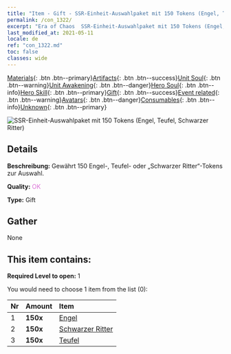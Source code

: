 ```yaml
---
title: "Item - Gift - SSR-Einheit-Auswahlpaket mit 150 Tokens (Engel, Teufel, Schwarzer Ritter)"
permalink: /con_1322/
excerpt: "Era of Chaos  SSR-Einheit-Auswahlpaket mit 150 Tokens (Engel, Teufel, Schwarzer Ritter)"
last_modified_at: 2021-05-11
locale: de
ref: "con_1322.md"
toc: false
classes: wide
---
```

 [Materials](/ItemsDE/){: .btn .btn--primary}[Artifacts](/ItemsDE/Artifacts/){: .btn .btn--success}[Unit Soul](/ItemsDE/UnitSoul/){: .btn .btn--warning}[Unit Awakening](/ItemsDE/UnitAwakening/){: .btn .btn--danger}[Hero Soul](/ItemsDE/HeroSoul/){: .btn .btn--info}[Hero Skill](/ItemsDE/HeroSkill/){: .btn .btn--primary}[Gift](/ItemsDE/Gift/){: .btn .btn--success}[Event related](/ItemsDE/Events/){: .btn .btn--warning}[Avatars](/ItemsDE/Avatars/){: .btn .btn--danger}[Consumables](/ItemsDE/Consumables/){: .btn .btn--info}[Unknown](/ItemsDE/Unknown/){: .btn .btn--primary}

 ![SSR-Einheit-Auswahlpaket mit 150 Tokens (Engel, Teufel, Schwarzer Ritter)](/images/t/i_907374.png)

## Details
 **Beschreibung:** Gewährt 150 Engel-, Teufel- oder „Schwarzer Ritter“-Tokens zur Auswahl.

 **Quality:** <span style="color: #DA70D6">OK</span>

 **Type:** Gift

## Gather

  None

## This item contains:

 **Required Level to open:** 1

 You would need to choose 1 item from the list (0):

  | Nr | Amount |     Item    |
  |:---|:-------|:------------|
  | 1 |  **150x** | [Engel](/ItemsDE/unt_196/) |  | 
  | 2 |  **150x** | [Schwarzer Ritter](/ItemsDE/unt_213/) |  | 
  | 3 |  **150x** | [Teufel](/ItemsDE/unt_232/) |  | 
